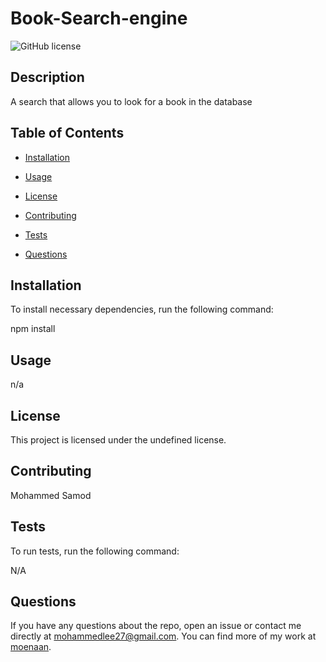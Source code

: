# Book-Search-engine
![GitHub license](https://img.shields.io/badge/license-undefined-blue.svg)

## Description

A search that allows you to look for a book in the database

## Table of Contents 

* [Installation](#installation)

* [Usage](#usage)

* [License](#license)

* [Contributing](#contributing)

* [Tests](#tests)

* [Questions](#questions)

## Installation

To install necessary dependencies, run the following command:

npm install

## Usage

n/a

## License

This project is licensed under the undefined license.
  
## Contributing

Mohammed Samod

## Tests

To run tests, run the following command:

N/A

## Questions

If you have any questions about the repo, open an issue or contact me directly at mohammedlee27@gmail.com. You can find more of my work at [moenaan](https://github.com/moenaan/).
